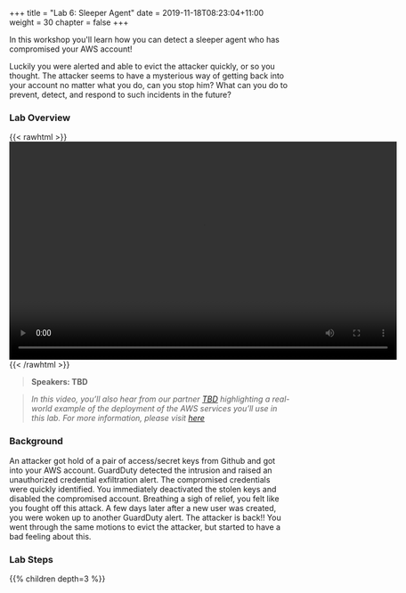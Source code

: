 +++
title = "Lab 6: Sleeper Agent"
date = 2019-11-18T08:23:04+11:00
weight = 30
chapter = false
+++

In this workshop you'll learn how you can detect a sleeper agent who has compromised your  AWS account!

 Luckily you were alerted and able to evict the attacker quickly, or so you thought. The attacker seems to have a mysterious way of getting back into your account no matter what you do, can you stop him? What can you do to prevent, detect, and respond to such incidents in the future?

### Lab Overview

 {{< rawhtml >}}
<video width="696" height="392" controls>
  <source src="https://apj-security-workshop.s3-ap-southeast-2.amazonaws.com/q4/lab6-intro-sourced.mp4" type="video/mp4">
  Your browser doesn't support video.
</video>
{{< /rawhtml >}}

>  **Speakers: TBD** 

>  *In this video, you’ll also hear from our partner [TBD](https://aws.amazon.com)  highlighting a real-world example of the deployment of the AWS services you’ll use in this lab. For more information, please visit [here](https://aws.amazon.com)*

### Background
 
An attacker got hold of a pair of access/secret keys from Github and got into your AWS account. GuardDuty detected the intrusion and raised an unauthorized credential exfiltration alert. The compromised credentials were quickly identified. You immediately deactivated the stolen keys and disabled the compromised account. Breathing a sigh of relief, you felt like you fought off this attack.
A few days later after a new user was created, you were woken up to another GuardDuty alert. The attacker is back!! You went through the same motions to evict the attacker, but started to have a bad feeling about this.


### Lab Steps
{{% children depth=3 %}}